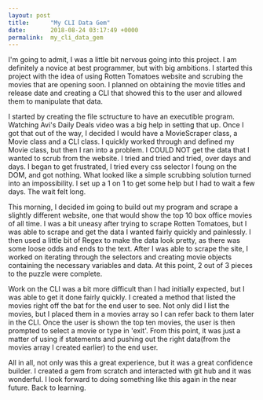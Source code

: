 ```yaml
---
layout: post
title:      "My CLI Data Gem"
date:       2018-08-24 03:17:49 +0000
permalink:  my_cli_data_gem
---
```



I'm going to admit, I was a little bit nervous going into this project.  I am definitely a novice at best programmer, but with big ambitions.  I started this project with the idea of using Rotten Tomatoes website and scrubing the movies that are opening soon.  I planned on obtaining the movie titles and release date and creating a CLI that showed this to the user and allowed them to manipulate that data. 

I started by creating the file sctructure to have an executible program.  Watching Avi's Daily Deals video was a big help in setting that up.  Once I got that out of the way, I decided I would have a MovieScraper class, a Movie class and a CLI class.  I quickly worked through and defined my Movie class,  but then I ran into a problem.  I COULD NOT get the data that I wanted to scrub from the website.  I tried and tried and tried, over days and days.  I began to get frustrated, I tried every css selector I foung on the DOM, and got nothing. What looked like a simple scrubbing solution turned into an impossibility.  I set up a 1 on 1 to get some help but I had to wait a few days.  The wait felt long.

This morning, I decided im going to build out my program and scrape a slightly different website, one that would show the top 10 box office movies of all time. I was a bit uneasy after trying to scrape Rotten Tomatoes, but I was able to scrape and get the data I wanted fairly quickly and painlessly.  I then used a little bit of Regex to make the data look pretty, as there was some loose odds and ends to the text.  After I was able to scrape the site, I worked on iterating through the selectors and creating movie objects containing the necessary variables and data. At this point, 2 out of 3 pieces to the puzzle were complete.

Work on the CLI was a bit more difficult than I had initially expected, but I was able to get it done fairly quickly.  I created a method that listed the movies right off the bat for the end user to see.  Not only did I list the movies, but I placed them in a movies array so I can refer back to them later in the CLI.  Once the user is shown the top ten movies, the user is then prompted to select a movie or type in 'exit'.  From this point, it was just a matter of using if statements and pushing out the right data(from the movies array I created earlier) to the end user. 

All in all, not only was this a great experience, but it was a great confidence builder.  I created a gem from scratch and interacted with git hub and it was wonderful.  I look forward to doing something like this again in the near future.  Back to learning. 



